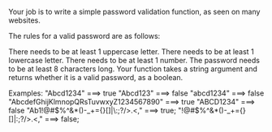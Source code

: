 
Your job is to write a simple password validation function, as seen on many websites.

The rules for a valid password are as follows:

There needs to be at least 1 uppercase letter.
There needs to be at least 1 lowercase letter.
There needs to be at least 1 number.
The password needs to be at least 8 characters long.
Your function takes a string argument and returns whether it is a valid password, as a boolean.

Examples:
"Abcd1234" ===> true
"Abcd123" ===> false
"abcd1234" ===> false
"AbcdefGhijKlmnopQRsTuvwxyZ1234567890" ===> true
"ABCD1234" ===> false
"Ab1!@#$%^&*()-_+={}[]|\:;?/>.<," ===> true;
"!@#$%^&*()-_+={}[]|\:;?/>.<," ===> false;